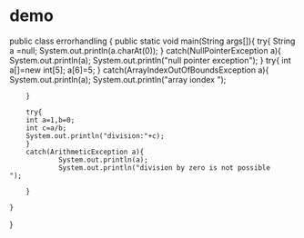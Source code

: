 # demo

public class errorhandling {
    public static void main(String args[]){
        try{
            String a =null;
            System.out.println(a.charAt(0));
        }
        catch(NullPointerException a){
            System.out.println(a);
            System.out.println("null pointer exception");
            }
        try{
            int a[]=new int[5];
            a[6]=5;
        }
        catch(ArrayIndexOutOfBoundsException a){
                System.out.println(a);
                System.out.println("array iondex    ");

        }
        
        try{
        int a=1,b=0;
        int c=a/b;
        System.out.println("division:"+c);
        }
        catch(ArithmeticException a){
                System.out.println(a);
                System.out.println("division by zero is not possible    ");

        }
        
    }
    
}

